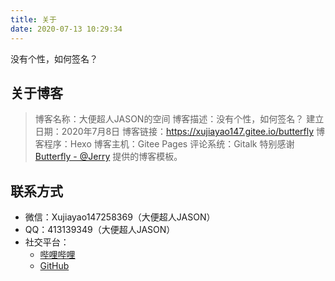 ```yaml
---
title: 关于
date: 2020-07-13 10:29:34
---
```


没有个性，如何签名？

## 关于博客

> 博客名称：大便超人JASON的空间
博客描述：没有个性，如何签名？
建立日期：2020年7月8日
博客链接：https://xujiayao147.gitee.io/butterfly
博客程序：Hexo
博客主机：Gitee Pages
评论系统：Gitalk
特别感谢 [Butterfly - @Jerry](https://butterfly.js.org/) 提供的博客模板。

## 联系方式

* 微信：Xujiayao147258369（大便超人JASON）
* QQ：413139349（大便超人JASON）
* 社交平台：
	* [哔哩哔哩](https://space.bilibili.com/270317970)
	* [GitHub](https://github.com/Xujiayao147)
